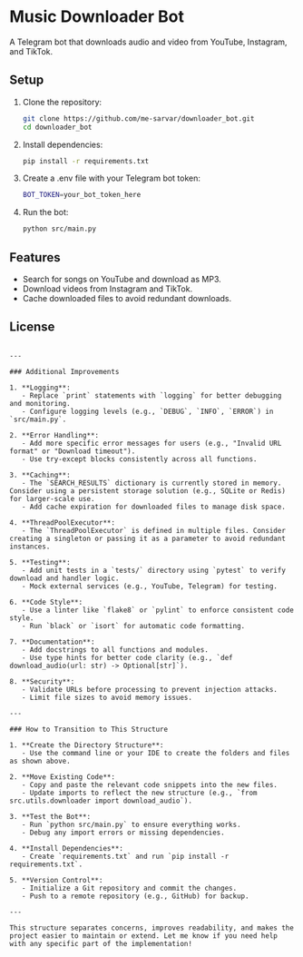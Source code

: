 # Music Downloader Bot

A Telegram bot that downloads audio and video from YouTube, Instagram, and TikTok.

## Setup

1. Clone the repository:
   ```bash
   git clone https://github.com/me-sarvar/downloader_bot.git
   cd downloader_bot
   ```
2. Install dependencies:
    ``` bash
    pip install -r requirements.txt
    ```
3. Create a .env file with your Telegram bot token:
    ```bash
    BOT_TOKEN=your_bot_token_here
    ```
4. Run the bot:
    ```bash
    python src/main.py
    ```

## Features
- Search for songs on YouTube and download as MP3.
- Download videos from Instagram and TikTok.
- Cache downloaded files to avoid redundant downloads.


## License
```text

---

### Additional Improvements

1. **Logging**:
   - Replace `print` statements with `logging` for better debugging and monitoring.
   - Configure logging levels (e.g., `DEBUG`, `INFO`, `ERROR`) in `src/main.py`.

2. **Error Handling**:
   - Add more specific error messages for users (e.g., "Invalid URL format" or "Download timeout").
   - Use try-except blocks consistently across all functions.

3. **Caching**:
   - The `SEARCH_RESULTS` dictionary is currently stored in memory. Consider using a persistent storage solution (e.g., SQLite or Redis) for larger-scale use.
   - Add cache expiration for downloaded files to manage disk space.

4. **ThreadPoolExecutor**:
   - The `ThreadPoolExecutor` is defined in multiple files. Consider creating a singleton or passing it as a parameter to avoid redundant instances.

5. **Testing**:
   - Add unit tests in a `tests/` directory using `pytest` to verify download and handler logic.
   - Mock external services (e.g., YouTube, Telegram) for testing.

6. **Code Style**:
   - Use a linter like `flake8` or `pylint` to enforce consistent code style.
   - Run `black` or `isort` for automatic code formatting.

7. **Documentation**:
   - Add docstrings to all functions and modules.
   - Use type hints for better code clarity (e.g., `def download_audio(url: str) -> Optional[str]`).

8. **Security**:
   - Validate URLs before processing to prevent injection attacks.
   - Limit file sizes to avoid memory issues.

---

### How to Transition to This Structure

1. **Create the Directory Structure**:
   - Use the command line or your IDE to create the folders and files as shown above.

2. **Move Existing Code**:
   - Copy and paste the relevant code snippets into the new files.
   - Update imports to reflect the new structure (e.g., `from src.utils.downloader import download_audio`).

3. **Test the Bot**:
   - Run `python src/main.py` to ensure everything works.
   - Debug any import errors or missing dependencies.

4. **Install Dependencies**:
   - Create `requirements.txt` and run `pip install -r requirements.txt`.

5. **Version Control**:
   - Initialize a Git repository and commit the changes.
   - Push to a remote repository (e.g., GitHub) for backup.

---

This structure separates concerns, improves readability, and makes the project easier to maintain or extend. Let me know if you need help with any specific part of the implementation!
```